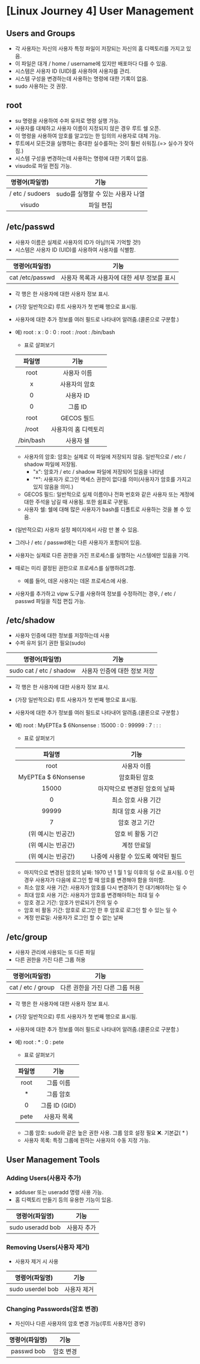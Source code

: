 # [Linux Journey 4] User Management
## Users and Groups
- 각 사용자는 자신의 사용자 특정 파일이 저장되는 자신의 홈 디렉토리를 가지고 있음.
- 이 파일은 대개 / home / username에 있지만 배포마다 다를 수 있음.
- 시스템은 사용자 ID (UID)를 사용하여 사용자를 관리.
- 시스템 구성을 변경하는데 사용하는 명령에 대한 기록이 없음. 
- sudo 사용하는 것 권장.

## root
- su 명령을 사용하여 수퍼 유저로 명령 실행 가능.
- 사용자를 대체하고 사용자 이름이 지정되지 않은 경우 루트 쉘 오픈.
- 이 명령을 사용하여 암호를 알고있는 한 임의의 사용자로 대체 가능.
- 루트에서 모든것을 실행하는 중대한 실수를하는 것이 훨씬 쉬워짐.(=> 실수가 잦아짐.)
- 시스템 구성을 변경하는데 사용하는 명령에 대한 기록이 없음.
- visudo로 파일 편짐 가능.

|명령어(파일명)|기능|
|:-----:|:------:|
|/ etc / sudoers|sudo를 실행할 수 있는 사용자 나열|
|visudo| 파일 편집 |

## /etc/passwd
- 사용자 이름은 실제로 사용자의 ID가 아님!!(꼭 기억할 것!)
- 시스템은 사용자 ID (UID)를 사용하여 사용자를 식별함.

|명령어(파일명)|기능|
|:-----:|:-----:|
|cat /etc/passwd|사용자 목록과 사용자에 대한 세부 정보를 표시|

- 각 행은 한 사용자에 대한 사용자 정보 표시.
- (가장 일반적으로) 루트 사용자가 첫 번째 행으로 표시됨.
- 사용자에 대한 추가 정보를 여러 필드로 나타내어 알려줌.(콜론으로 구분함.)
- 예) root : x : 0 : 0 : root : /root : /bin/bash
  - 표로 살펴보기
  
  |파일명|기능|
  |:-----:|:-----:|
  |root|사용자 이름|
  |x|사용자의 암호|
  |0|사용자 ID|
  |0|그룹 ID|
  |root|GECOS 필드|
  |/root|사용자의 홈 디렉토리|
  |/bin/bash|사용자 쉘|
    
  - 사용자의 암호: 암호는 실제로 이 파일에 저장되지 않음. 일반적으로 / etc / shadow 파일에 저장됨. 
    - "x": 암호가 / etc / shadow 파일에 저장되어 있음을 나타냄
    - "*": 사용자가 로그인 액세스 권한이 없다를 의미(사용자가 암호를 가지고 있지 않음을 의미.)
  - GECOS 필드: 일반적으로 실제 이름이나 전화 번호와 같은 사용자 또는 계정에 대한 주석을 남길 때 사용됨. 또한 쉼표로 구분됨.
  - 사용자 쉘: 쉘에 대해 많은 사용자가 bash를 디폴트로 사용하는 것을 볼 수 있음.
  
- (일반적으로) 사용자 설정 페이지에서 사람 만 볼 수 있음.
- 그러나 / etc / passwd에는 다른 사용자가 포함되어 있음.
- 사용자는 실제로 다른 권한을 가진 프로세스를 실행하는 시스템에만 있음을 기억.
- 때로는 미리 결정된 권한으로 프로세스를 실행하려고함.
  - 예를 들어, 데몬 사용자는 데몬 프로세스에 사용.
- 사용자를 추가하고 vipw 도구를 사용하여 정보를 수정하려는 경우, / etc / passwd 파일을 직접 편집 가능.

## /etc/shadow
- 사용자 인증에 대한 정보를 저장하는데 사용
- 수퍼 유저 읽기 권한 필요(sudo)

|명령어(파일명)|기능|
|:-----:|:-----:|
|sudo cat / etc / shadow|사용자 인증에 대한 정보 저장|

- 각 행은 한 사용자에 대한 사용자 정보 표시.
- (가장 일반적으로) 루트 사용자가 첫 번째 행으로 표시됨.
- 사용자에 대한 추가 정보를 여러 필드로 나타내어 알려줌.(콜론으로 구분함.)
- 예) root : MyEPTEa $ 6Nonsense : 15000 : 0 : 99999 : 7 : : :
  - 표로 살펴보기
  
  |파일명|기능|
  |:-----:|:-----:|
  |root|사용자 이름|
  |MyEPTEa $ 6Nonsense|암호화된 암호|
  |15000|마지막으로 변경된 암호의 날짜|
  |0|최소 암호 사용 기간|
  |99999|최대 암호 사용 기간|
  |7|암호 경고 기간|
  | (위 예시는 빈공간) |암호 비 활동 기간|
  | (위 예시는 빈공간) |계정 만료일|
  | (위 예시는 빈공간) |나중에 사용할 수 있도록 예약된 필드|
  
  - 마지막으로 변경된 암호의 날짜: 1970 년 1 월 1 일 이후의 일 수로 표시됨. 0 인 경우 사용자가 다음에 로그인 할 때 암호를 변경해야 함을 의미함.
  - 최소 암호 사용 기간: 사용자가 암호를 다시 변경하기 전 대기해야하는 일 수
  - 최대 암호 사용 기간: 사용자가 암호를 변경해야하는 최대 일 수
  - 암호 경고 기간: 암호가 만료되기 전의 일 수
  - 암호 비 활동 기간: 암호로 로그인 한 후 암호로 로그인 할 수 있는 일 수
  - 계정 만료일: 사용자가 로그인 할 수 없는 날짜

## /etc/group
- 사용자 관리에 사용되는 또 다른 파일
- 다른 권한을 가진 다른 그룹 허용

|명령어(파일명)|기능|
|:-----:|:-----:|
|cat / etc / group|다른 권한을 가진 다른 그룹 허용|

- 각 행은 한 사용자에 대한 사용자 정보 표시.
- (가장 일반적으로) 루트 사용자가 첫 번째 행으로 표시됨.
- 사용자에 대한 추가 정보를 여러 필드로 나타내어 알려줌.(콜론으로 구분함.)
- 예) root : * : 0 : pete
  - 표로 살펴보기
  
  |파일명|기능|
  |:-----:|:-----:|
  |root|그룹 이름|
  | * |그룹 암호|
  |0|그룹 ID (GID)|
  |pete|사용자 목록|
  
  - 그룹 암호: sudo와 같은 높은 권한 사용. 그룹 암호 설정 필요 :x:. 기본값( * )
  - 사용자 목록: 특정 그룹에 원하는 사용자의 수동 지정 가능.
## User Management Tools
### Adding Users(사용자 추가)
- adduser 또는 useradd 명령 사용 가능.
- 홈 디렉토리 만들기 등의 유용한 기능이 있음.

|명령어(파일명)|기능|
|:-----:|:-----:|
|sudo useradd bob|사용자 추가|

### Removing Users(사용자 제거)
- 사용자 제거 시 사용

|명령어(파일명)|기능|
|:-----:|:-----:|
|sudo userdel bob|사용자 제거|

### Changing Passwords(암호 변경)
- 자신이나 다른 사용자의 암호 변경 가능(루트 사용자인 경우)

|명령어(파일명)|기능|
|:-----:|:-----:|
|passwd bob|암호 변경|
